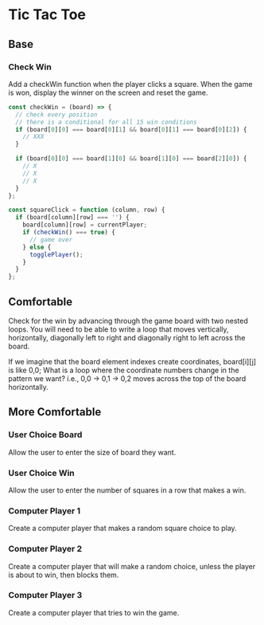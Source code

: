 # Tic Tac Toe

## Base
### Check Win
Add a checkWin function when the player clicks a square. When the game is won, display the winner on the screen and reset the game.

```js
const checkWin = (board) => {
  // check every position
  // there is a conditional for all 15 win conditions
  if (board[0][0] === board[0][1] && board[0][1] === board[0][2]) {
    // XXX
  }

  if (board[0][0] === board[1][0] && board[1][0] === board[2][0]) {
    // X
    // X
    // X
  }
};

const squareClick = function (column, row) {
  if (board[column][row] === '') {
    board[column][row] = currentPlayer;
    if (checkWin() === true) {
      // game over
    } else {
      togglePlayer();
    }
  }
};
```

## Comfortable
Check for the win by advancing through the game board with two nested loops. You will need to be able to write a loop that moves vertically, horizontally, diagonally left to right and diagonally right to left across the board.

If we imagine that the board element indexes create coordinates, board[i][j] is like 0,0; What is a loop where the coordinate numbers change in the pattern we want? i.e., 0,0 -> 0,1 -> 0,2 moves across the top of the board horizontally.

## More Comfortable
### User Choice Board
Allow the user to enter the size of board they want.

### User Choice Win
Allow the user to enter the number of squares in a row that makes a win.

### Computer Player 1
Create a computer player that makes a random square choice to play.
### Computer Player 2
Create a computer player that will make a random choice, unless the player is about to win, then blocks them.
### Computer Player 3
Create a computer player that tries to win the game.
